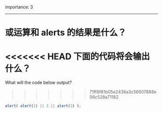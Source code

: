importance: 3

---

# 或运算和 alerts 的结果是什么？

<<<<<<< HEAD
下面的代码将会输出什么？
=======
What will the code below output?
>>>>>>> 71ff8f81b05e2438a3c56507888e06c528a71182

```js
alert( alert(1) || 2 || alert(3) );
```

